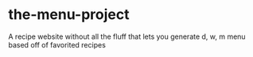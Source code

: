 # the-menu-project
A recipe website without all the fluff that lets you generate d, w, m menu based off of favorited recipes
